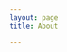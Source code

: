 ```yaml
---
layout: page 
title: About

---
```


<script language="javascript">
    window.location.href = "http://mark-orr.github.io/"
</script>
